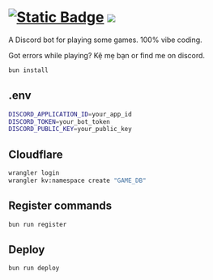 # [<img alt="Static Badge" src="https://img.shields.io/badge/H%C3%A2nbi%235588-Invite-blue?logo=discord">](https://discord.com/oauth2/authorize?client_id=1415887405478580265) ![](https://dcbadge.limes.pink/api/shield/559979358404608001?style=flat)

A Discord bot for playing some games. 100% vibe coding.

Got errors while playing? Kệ mẹ bạn or find me on discord.

```bash
bun install
```
## .env

```bash
DISCORD_APPLICATION_ID=your_app_id
DISCORD_TOKEN=your_bot_token
DISCORD_PUBLIC_KEY=your_public_key
```

## Cloudflare

```bash
wrangler login
wrangler kv:namespace create "GAME_DB"
```
## Register commands

```bash
bun run register
```

## Deploy

```bash
bun run deploy
```
